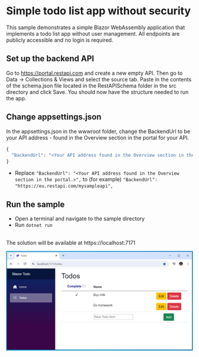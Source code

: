 # Simple todo list app without security

This sample demonstrates a simple Blazor WebAssembly application that implements a todo list app without user management.
All endpoints are publicly accessible and no login is required.

## Set up the backend API

Go to https://portal.restapi.com and create a new empty API. Then go to Data -> Collections & Views and select the source tab. Paste in the contents of the schema.json file located in the RestAPISchema folder in the src directory and click Save. You should now have the structure needed to run the app.

## Change appsettings.json

In the appsettings.json in the wwwroot folder, change the BackendUrl to be your API address - found in the Overview section in the portal for your API.

```js
{
  "BackendUrl": "<Your API address found in the Overview section in the portal.>"
}
```

- Replace `"BackendUrl": "<Your API address found in the Overview section in the portal.>",` to (for example) `"BackendUrl": "https://eu.restapi.com/mysampleapi",`

## Run the sample

- Open a terminal and navigate to the sample directory
- Run `dotnet run`

<br />The solution will be available at https://localhost:7171

![alt text](image-1.png)

